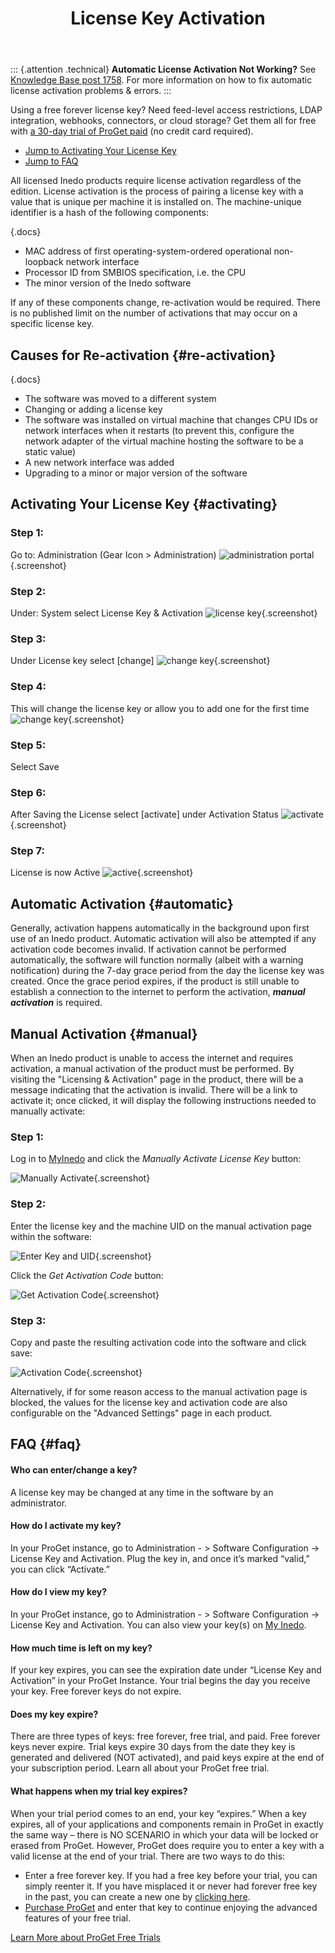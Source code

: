 ﻿---
title: License Key Activation
sequence: 20
keywords: license
---

::: {.attention .technical}
**Automatic License Activation Not Working?** See [Knowledge Base post 1758](https://inedo.com/support/kb/1758/automatic-license-activation-not-working). For more information on how to fix automatic license activation problems & errors.
:::

Using a free forever license key? Need feed-level access restrictions, LDAP integration, webhooks, connectors, or cloud storage? Get them all for free with [a 30-day trial of ProGet paid](/proget/pricing/trial) (no credit card required).

- [Jump to Activating Your License Key](/docs/various/licensing/activation#activating)
- [Jump to FAQ](/docs/various/licensing/activation#faq)

All licensed Inedo products require license activation regardless of the edition. License activation is the process of pairing a license key with a value that is unique per machine it is installed on. The machine-unique identifier is a hash of the following components:

{.docs}
-  MAC address of first operating-system-ordered operational non-loopback network interface
- Processor ID from SMBIOS specification, i.e. the CPU
- The minor version of the Inedo software

If any of these components change, re-activation would be required. There is no published limit on the number of activations that may occur on a specific license key.

## Causes for Re-activation {#re-activation}

{.docs}
- The software was moved to a different system
- Changing or adding a license key
- The software was installed on virtual machine that changes CPU IDs or network interfaces when it restarts (to prevent this, configure the network adapter of the virtual machine hosting the software to be a static value)
- A new network interface was added
- Upgrading to a minor or major version of the software

## Activating Your License Key {#activating}

### Step 1:
Go to: Administration (Gear Icon > Administration)
![administration portal](/resources/documentation/various/administration.png){.screenshot}

### Step 2:
Under: System select License Key & Activation
![license key](/resources/documentation/various/system.png){.screenshot}

### Step 3:
Under License key select [change]
![change key](/resources/documentation/various/license-key.png){.screenshot}

### Step 4:
This will change the license key or allow you to add one for the first time
![change key](/resources/documentation/various/change-license-key.png){.screenshot}

### Step 5:
Select Save

### Step 6: 	
After Saving the License select [activate] under Activation Status
![activate](/resources/documentation/various/activate.png){.screenshot}
### Step 7:
License is now Active
![active](/resources/documentation/various/activation.png){.screenshot}

## Automatic Activation {#automatic}

Generally, activation happens automatically in the background upon first use of an Inedo product. Automatic activation will also be attempted if any activation code becomes invalid. If activation cannot be performed automatically, the software will function normally (albeit with a warning notification) during the 7-day grace period from the day the license key was created. Once the grace period expires, if the product is still unable to establish a connection to the internet to perform the activation, ***manual activation*** is required.

## Manual Activation {#manual}

When an Inedo product is unable to access the internet and requires activation, a manual activation of the product must be performed. By visiting the "Licensing & Activation" page in the product, there will be a message indicating that the activation is invalid. There will be a link to activate it; once clicked, it will display the following instructions needed to manually activate:

### Step 1:

Log in to [MyInedo](https://my.inedo.com) and click the *Manually Activate License Key* button:

![Manually Activate](/resources/documentation/various/manually-activate.png){.screenshot}

### Step 2:

Enter the license key and the machine UID on the manual activation page within the software:

![Enter Key and UID](/resources/documentation/various/enter-key-uid.png){.screenshot}

Click the *Get Activation Code* button:

![Get Activation Code](/resources/documentation/various/get-code.png){.screenshot}

### Step 3:

Copy and paste the resulting activation code into the software and click save:

![Activation Code](/resources/documentation/various/activation-code.png){.screenshot}

Alternatively, if for some reason access to the manual activation page is blocked, the values for the license key and activation code are also configurable on the "Advanced Settings" page in each product.

## FAQ {#faq}
#### Who can enter/change a key?
A license key may be changed at any time in the software by an administrator.

#### How do I activate my key?
In your ProGet instance, go to Administration - > Software Configuration -> License Key and Activation. Plug the key in, and once it’s marked “valid,” you can click “Activate.”

#### How do I view my key?
In your ProGet instance, go to Administration - > Software Configuration -> License Key and Activation. You can also view your key(s) on [My Inedo](https://my.inedo.com).

#### How much time is left on my key?
If your key expires, you can see the expiration date under “License Key and Activation” in your ProGet Instance. Your trial begins the day you receive your key. Free forever keys do not expire.

#### Does my key expire?
There are three types of keys: free forever, free trial, and paid. Free forever keys never expire. Trial keys expire 30 days from the date they key is generated and delivered (NOT activated), and paid keys expire at the end of your subscription period. Learn all about your ProGet free trial.

#### What happens when my trial key expires?
When your trial period comes to an end, your key “expires.” When a key expires, all of your applications and components remain in ProGet in exactly the same way – there is NO SCENARIO in which your data will be locked or erased from ProGet. However, ProGet does require you to enter a key with a valid license at the end of your trial. There are two ways to do this:
- Enter a free forever key. If you had a free key before your trial, you can simply reenter it. If you have misplaced it or never had forever free key in the past, you can create a new one by [clicking here](https://my.inedo.com).
- [Purchase ProGet](https://inedo.com/proget/pricing) and enter that key to continue enjoying the advanced features of your free trial.

[Learn More about ProGet Free Trials](https://inedo.com/proget/pricing/trial)
